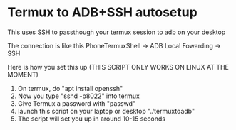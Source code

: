 # Termux to ADB+SSH autosetup
This uses SSH to passthough your termux session to adb on your desktop

The connection is like this
PhoneTermuxShell -> ADB Local Fowarding -> SSH

Here is how you set this up (THIS SCRIPT ONLY WORKS ON LINUX AT THE MOMENT)


1) On termux, do "apt install openssh"
2) Now you type "sshd -p8022" into termux
3) Give Termux a password with "passwd"
4) launch this script on your laptop or desktop "./termuxtoadb"
5) The script will set you up in around 10-15 seconds
